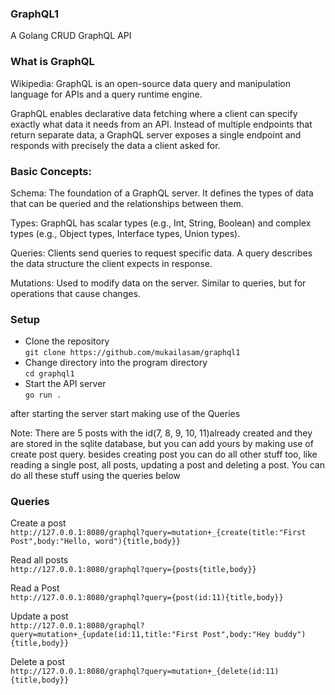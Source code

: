 ### GraphQL1
A Golang CRUD GraphQL API

### What is GraphQL
Wikipedia: GraphQL is an open-source data query and manipulation language for APIs and a query runtime engine.

GraphQL enables declarative data fetching where a client can specify exactly what data it needs from an API. Instead of multiple endpoints that return separate data, a GraphQL server exposes a single endpoint and responds with precisely the data a client asked for.

### Basic Concepts:
Schema: The foundation of a GraphQL server. It defines the types of data that can be queried and the relationships between them.

Types: GraphQL has scalar types (e.g., Int, String, Boolean) and complex types (e.g., Object types, Interface types, Union types).

Queries: Clients send queries to request specific data. A query describes the data structure the client expects in response.

Mutations: Used to modify data on the server. Similar to queries, but for operations that cause changes.


### Setup
+ Clone the repository\
`git clone https://github.com/mukailasam/graphql1`
+ Change directory into the program directory\
`cd graphql1`
+ Start the API server\
`go run .`

after starting the server start making use of the Queries

Note: There are 5 posts with the id(7, 8, 9, 10, 11)already created and they are stored in the sqlite database, but you can add yours by making use of create post query. besides creating post you can do all other stuff too, like reading a single post, all posts, updating a post and deleting a post. You can do all these stuff using the queries below

### Queries
Create a post\
`
http://127.0.0.1:8080/graphql?query=mutation+_{create(title:"First Post",body:"Hello, word"){title,body}}
`

Read all posts\
`
http://127.0.0.1:8080/graphql?query={posts{title,body}}
`

Read a Post\
`
http://127.0.0.1:8080/graphql?query={post(id:11){title,body}}
`

Update a post\
`
http://127.0.0.1:8080/graphql?query=mutation+_{update(id:11,title:"First Post",body:"Hey buddy"){title,body}}
`

Delete a post\
`
http://127.0.0.1:8080/graphql?query=mutation+_{delete(id:11){title,body}}
`
